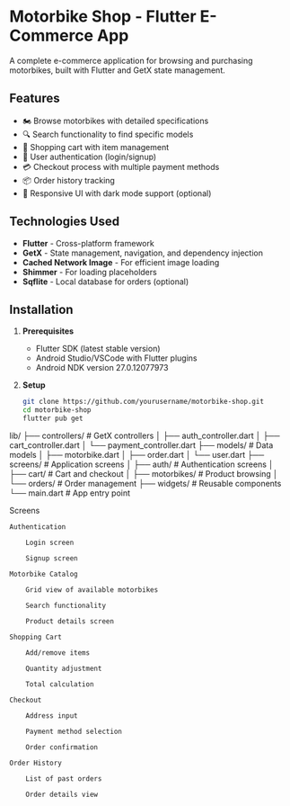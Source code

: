 # Motorbike Shop - Flutter E-Commerce App

A complete e-commerce application for browsing and purchasing motorbikes, built with Flutter and GetX state management.

## Features

- 🏍️ Browse motorbikes with detailed specifications
- 🔍 Search functionality to find specific models
- 🛒 Shopping cart with item management
- 🔐 User authentication (login/signup)
- 💳 Checkout process with multiple payment methods
- 📦 Order history tracking
- 🌙 Responsive UI with dark mode support (optional)

## Technologies Used

- **Flutter** - Cross-platform framework
- **GetX** - State management, navigation, and dependency injection
- **Cached Network Image** - For efficient image loading
- **Shimmer** - For loading placeholders
- **Sqflite** - Local database for orders (optional)

## Installation

1. **Prerequisites**
   - Flutter SDK (latest stable version)
   - Android Studio/VSCode with Flutter plugins
   - Android NDK version 27.0.12077973

2. **Setup**
   ```bash
   git clone https://github.com/yourusername/motorbike-shop.git
   cd motorbike-shop
   flutter pub get


lib/
├── controllers/          # GetX controllers
│   ├── auth_controller.dart
│   ├── cart_controller.dart
│   └── payment_controller.dart
├── models/              # Data models
│   ├── motorbike.dart
│   ├── order.dart
│   └── user.dart
├── screens/             # Application screens
│   ├── auth/            # Authentication screens
│   ├── cart/            # Cart and checkout
│   ├── motorbikes/      # Product browsing
│   └── orders/          # Order management
├── widgets/             # Reusable components
└── main.dart            # App entry point

Screens

    Authentication

        Login screen

        Signup screen

    Motorbike Catalog

        Grid view of available motorbikes

        Search functionality

        Product details screen

    Shopping Cart

        Add/remove items

        Quantity adjustment

        Total calculation

    Checkout

        Address input

        Payment method selection

        Order confirmation

    Order History

        List of past orders

        Order details view
